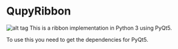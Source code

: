 # QupyRibbon
![alt tag](http://i.imgur.com/ry2SudV.png)
This is a ribbon implementation in Python 3 using PyQt5.

To use this you need to get the dependencies for PyQt5.


